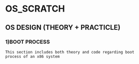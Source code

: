 # OS_SCRATCH

## OS DESIGN (THEORY + PRACTICLE)

###  1)BOOT PROCESS
    This section includes both theory and code regarding boot
    process of an x86 system
